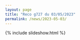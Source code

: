 ```yaml
---
layout: page
title: "Reco g727 du 03/05/2023"
permalink: /news/2023-05-03/
---
```

{% include slideshow.html %}
